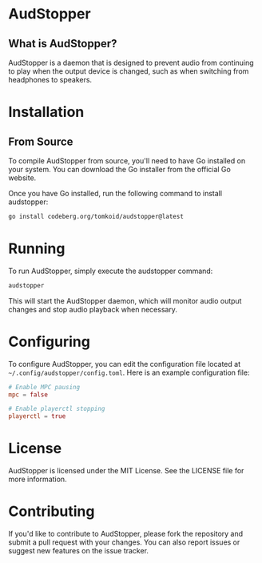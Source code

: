 # AudStopper

## What is AudStopper?

AudStopper is a daemon that is designed to prevent audio from continuing to play when the output device is changed, such as when switching from headphones to speakers.

# Installation
 
## From Source

To compile AudStopper from source, you'll need to have Go installed on your system. You can download the Go installer from the official Go website.

Once you have Go installed, run the following command to install audstopper:

```bash
go install codeberg.org/tomkoid/audstopper@latest
```

# Running

To run AudStopper, simply execute the audstopper command:

```bash
audstopper
```

This will start the AudStopper daemon, which will monitor audio output changes and stop audio playback when necessary.

# Configuring

To configure AudStopper, you can edit the configuration file located at `~/.config/audstopper/config.toml`. Here is an example configuration file:

```toml
# Enable MPC pausing 
mpc = false

# Enable playerctl stopping 
playerctl = true
```

# License
 
AudStopper is licensed under the MIT License. See the LICENSE file for more information.

# Contributing
 
If you'd like to contribute to AudStopper, please fork the repository and submit a pull request with your changes. You can also report issues or suggest new features on the issue tracker.
